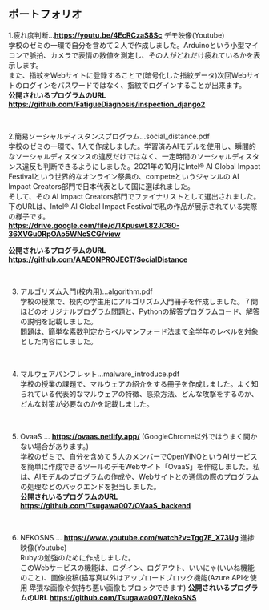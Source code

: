 ## **ポートフォリオ**
1.疲れ度判断…**https://youtu.be/4EcRCzaS8Sc**   デモ映像(Youtube)<br>
学校のゼミの一環で自分を含めて２人で作成しました。Arduinoという小型マイコンで脈拍、カメラで表情の数値を測定し、その人がどれだけ疲れているかを表示します。<br>
また、指紋をWebサイトに登録することで(暗号化した指紋データ)次回Webサイトのログインをパスワードではなく、指紋でログインすることが出来ます。<br>
**公開されいるプログラムのURL https://github.com/FatigueDiagnosis/inspection_django2**

<br>

2.簡易ソーシャルディスタンスプログラム…social_distance.pdf<br>
学校のゼミの一環で、1人で作成しました。学習済みAIモデルを使用し、瞬間的なソーシャルディスタンスの違反だけではなく、一定時間のソーシャルディスタンス違反も判断できるようにしました。2021年の10月にIntel® AI Global Impact Festivalという世界的なオンライン祭典の、competeというジャンルの AI Impact Creators部門で日本代表として国に選ばれました。<br>
そして、その AI Impact Creators部門でファイナリストとして選出されました。<br>
下のURLは、Intel® AI Global Impact Festivalで私の作品が展示されている実際の様子です。<br>
**https://drive.google.com/file/d/1XpuswL82JC60-36XVGu0RpOAo5WNcSCG/view**
<br>

**公開されいるプログラムのURL https://github.com/AAEONPROJECT/SocialDistance**

<br>

3.	アルゴリズム入門(校内用)…algorithm.pdf<br>
学校の授業で、校内の学生用にアルゴリズム入門冊子を作成しました。７問ほどのオリジナルプログラム問題と、Pythonの解答プログラムコード、解答の説明を記載しました。<br>
問題は、簡単な素数判定からベルマンフォード法まで全学年のレベルを対象とした内容にしました。<br>



<br>

4.	マルウェアパンフレット…malware_introduce.pdf<br>
学校の授業の課題で、マルウェアの紹介をする冊子を作成しました。よく知られている代表的なマルウェアの特徴、感染方法、どんな攻撃をするのか、どんな対策が必要なのかを記載しました。<br>

<br>

5.	OvaaS … **https://ovaas.netlify.app/** (GoogleChrome以外ではうまく開かない場合があります。)<br>
学校のゼミで、自分を含めて５人のメンバーでOpenVINOというAIサービスを簡単に作成できるツールのデモWebサイト「OvaaS」を作成しました。私は、AIモデルのプログラムの作成や、Webサイトとの通信の際のプログラムの処理などのバックエンドを担当しました。<br>
**公開されいるプログラムのURL https://github.com/Tsugawa007/OVaaS_backend**
<br>

6.	NEKOSNS … **https://www.youtube.com/watch?v=Tgg7E_X73Ug**   進捗映像(Youtube)<br>
Rubyの勉強のために作成しました。<br>
このWebサービスの機能は、ログイン、ログアウト、いいにゃ(いいね機能のこと)、画像投稿(猫写真以外はアップロードブロック機能(Azure APIを使用 卑猥な画像や気持ち悪い画像もブロックできます)
**公開されいるプログラムのURL https://github.com/Tsugawa007/NekoSNS**
<br>
